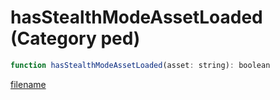 # hasStealthModeAssetLoaded (Category ped)

```js
function hasStealthModeAssetLoaded(asset: string): boolean
```

[filename](hasStealthModeAssetLoaded_m.md ':include')
